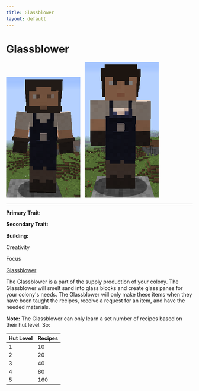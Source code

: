 ```yaml
---
title: Glassblower
layout: default
---
```

# Glassblower

<div class="infobox box text-center">
<img src="../../assets/images/workers/glassblower_m.png" alt="Glassblower Male" />&nbsp;&nbsp;&nbsp;<img src="../../assets/images/workers/glassblower_f.png" alt="Glassblower Female" />
<hr />
  <div class="row section-text text-left">
    <div class="col">
      <p><strong>Primary Trait:</strong></p>
      <p><strong>Secondary Trait:</strong></p>
      <p><strong>Building:</strong></p>
    </div>
    <div class="col">
      <p class="traitp">Creativity</p>
      <p class="traits">Focus</p>
      <p><a href="../buildings/bakery">Glassblower</a></p>
    </div>
  </div>
</div>

The Glassblower is a part of the supply production of your colony. The Glassblower will smelt sand into glass blocks and create glass panes for your colony's needs. The Glassblower will only make these items when they have been taught the recipes, receive a request for an item, and have the needed materials.

**Note:** The Glassblower can only learn a set number of recipes based on their hut level. So:

| Hut Level | Recipes |
| --------- | ------- |
| 1         | 10      |
| 2         | 20      |
| 3         | 40      |
| 4         | 80      |
| 5         | 160     |
